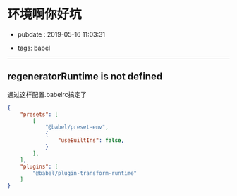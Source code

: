 # 环境啊你好坑

- pubdate : 2019-05-16 11:03:31

- tags: babel
-------------

## regeneratorRuntime is not defined
通过这样配置.babelrc搞定了
```json
{
    "presets": [
        [
            "@babel/preset-env",
            {
                "useBuiltIns": false,
            }
        ],
    ],
    "plugins": [
        "@babel/plugin-transform-runtime"
    ]
}
```
